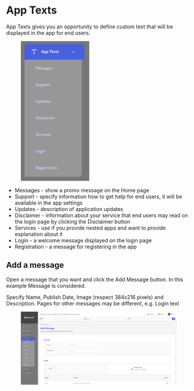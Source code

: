 # App Texts

App Texts gives you an opportunity to define custom text that will be displayed in the app for end users.

<figure><img src="../../.gitbook/assets/image (80).png" alt=""><figcaption></figcaption></figure>

* Messages - show a promo message on the Home page
* Support - specify information how to get help for end users, it will be available in the app settings
* Updates - description of application updates
* Disclaimer - information about your service that end users may read on the login page by clicking the Disclaimer button
* Services - use if you provide nested apps and want to provide explanation about it
* Login - a welcome message displayed on the login page
* Registration - a message for registering in the app

## Add a message

Open a message that you want and click the Add Message button. In this example Message is considered.

Specify Name, Publish Date, Image (respect 384x216 pixels) and Description. Pages for other messages may be different, e.g. Login text

<figure><img src="../../.gitbook/assets/image (81).png" alt=""><figcaption></figcaption></figure>

